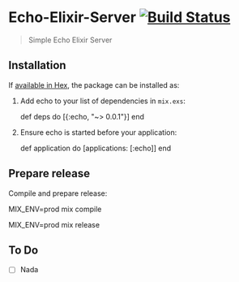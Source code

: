 # Echo-Elixir-Server [![Build Status](https://travis-ci.org/areski/echo-server-elixir.svg?branch=master)](https://travis-ci.org/areski/echo-server-elixir)

> Simple Echo Elixir Server

## Installation

If [available in Hex](https://hex.pm/docs/publish), the package can be installed as:

  1. Add echo to your list of dependencies in `mix.exs`:

        def deps do
          [{:echo, "~> 0.0.1"}]
        end

  2. Ensure echo is started before your application:

        def application do
          [applications: [:echo]]
        end


## Prepare release

Compile and prepare release:

  MIX_ENV=prod mix compile

  MIX_ENV=prod mix release


## To Do

- [ ] Nada
